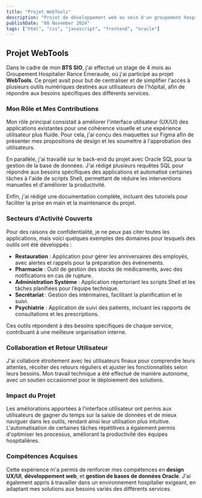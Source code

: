 ```yaml
---
title: "Projet WebTools"
description: "Projet de développement web au sein d'un groupement hospitalier."
publishDate: "08 November 2024"
tags: ["html", "css", "javascript", "frontend", "oracle"]
---
```


## Projet WebTools

Dans le cadre de mon **BTS SIO**, j'ai effectué un stage de 4 mois au Groupement Hospitalier Rance Emeraude, où j'ai participé au projet **WebTools**. Ce projet avait pour but de centraliser et de simplifier l'accès à plusieurs outils numériques destinés aux utilisateurs de l'hôpital, afin de répondre aux besoins spécifiques des différents services.

### Mon Rôle et Mes Contributions

Mon rôle principal consistait à améliorer l'interface utilisateur (UX/UI) des applications existantes pour une cohérence visuelle et une expérience utilisateur plus fluide. Pour cela, j'ai conçu des maquettes sur Figma afin de présenter mes propositions de design et les soumettre à l'approbation des utilisateurs.

En parallèle, j'ai travaillé sur le back-end du projet avec Oracle SQL pour la gestion de la base de données. J'ai rédigé plusieurs requêtes SQL pour répondre aux besoins spécifiques des applications et automatisé certaines tâches à l'aide de scripts Shell, permettant de réduire les interventions manuelles et d'améliorer la productivité.

Enfin, j'ai rédigé une documentation complète, incluant des tutoriels pour faciliter la prise en main et la maintenance du projet.

### Secteurs d'Activité Couverts

Pour des raisons de confidentialité, je ne peux pas citer toutes les applications, mais voici quelques exemples des domaines pour lesquels des outils ont été développés :

- **Restauration** : Application pour gérer les anniversaires des employés, avec alertes et rappels pour la préparation des événements.
- **Pharmacie** : Outil de gestion des stocks de médicaments, avec des notifications en cas de rupture.
- **Administration Système** : Application répertoriant les scripts Shell et les tâches planifiées pour l’équipe technique.
- **Secrétariat** : Gestion des intérimaires, facilitant la planification et le suivi.
- **Psychiatrie** : Application de suivi des patients, incluant les rapports de consultations et les prescriptions.

Ces outils répondent à des besoins spécifiques de chaque service, contribuant à une meilleure organisation interne.

### Collaboration et Retour Utilisateur

J'ai collaboré étroitement avec les utilisateurs finaux pour comprendre leurs attentes, récolter des retours réguliers et ajuster les fonctionnalités selon leurs besoins. Mon travail technique a été effectué de manière autonome, avec un soutien occasionnel pour le déploiement des solutions.

### Impact du Projet

Les améliorations apportées à l'interface utilisateur ont permis aux utilisateurs de gagner du temps sur la saisie de données et de mieux naviguer dans les outils, rendant ainsi leur utilisation plus intuitive. L'automatisation de certaines tâches répétitives a également permis d'optimiser les processus, améliorant la productivité des équipes hospitalières.

### Compétences Acquises

Cette expérience m'a permis de renforcer mes compétences en **design UX/UI**, **développement web**, et **gestion de bases de données Oracle**. J'ai également appris à travailler dans un environnement hospitalier exigeant, en adaptant mes solutions aux besoins variés des différents services.
